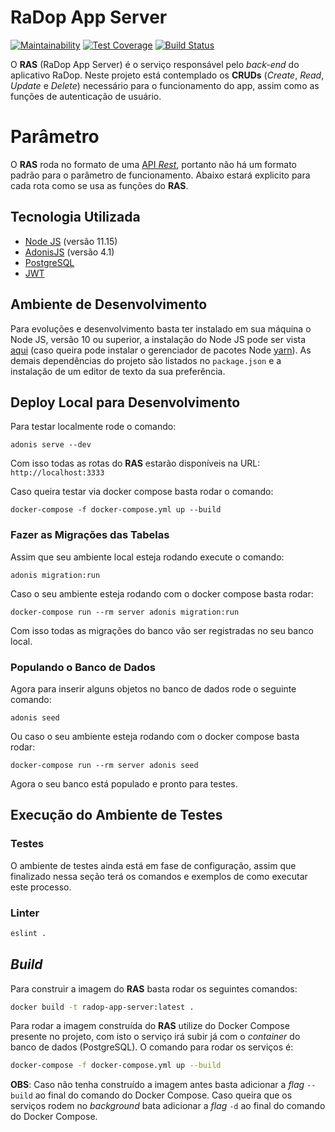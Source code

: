 # RaDop App Server

[![Maintainability](https://api.codeclimate.com/v1/badges/dff6da6ed1e438b942b5/maintainability)](https://codeclimate.com/github/radar-pi/radop-app-server/maintainability)
[![Test Coverage](https://api.codeclimate.com/v1/badges/dff6da6ed1e438b942b5/test_coverage)](https://codeclimate.com/github/radar-pi/radop-app-server/test_coverage)
[![Build Status](https://travis-ci.org/radar-pi/radop-app-server.svg?branch=master)](https://travis-ci.org/radar-pi/radop-app-server)

O __RAS__ (RaDop App Server) é o serviço responsável pelo _back-end_ do aplicativo RaDop. Neste projeto está contemplado os __CRUDs__ (_Create_, _Read_, _Update_ e _Delete_) necessário para o funcionamento do app, assim como as funções de autenticação de usuário.

# Parâmetro

O __RAS__ roda no formato de uma [API _Rest_](https://en.wikipedia.org/wiki/Representational_state_transfer), portanto não há um formato padrão para o parâmetro de funcionamento. Abaixo estará explicito para cada rota como se usa as funções do __RAS__.

## Tecnologia Utilizada

- [Node JS](https://nodejs.org/en/) (versão 11.15)
- [AdonisJS](https://adonisjs.com/) (versão 4.1)
- [PostgreSQL](https://www.postgresql.org/)
- [JWT](https://jwt.io/)

## Ambiente de Desenvolvimento

Para evoluções e desenvolvimento basta ter instalado em sua máquina o Node JS, versão 10 ou superior, a instalação do Node JS pode ser vista [aqui](https://nodejs.org/en/download/) (caso queira pode instalar o gerenciador de pacotes Node [yarn](https://yarnpkg.com/en/)). As demais dependências do projeto são listados no `package.json` e a instalação de um editor de texto da sua preferência.

## Deploy Local para Desenvolvimento

Para testar localmente rode o comando:

```shell
adonis serve --dev
```

Com isso todas as rotas do __RAS__ estarão disponíveis na URL: `http://localhost:3333`

Caso queira testar via docker compose basta rodar o comando:

```shell
docker-compose -f docker-compose.yml up --build
```

### Fazer as Migrações das Tabelas

Assim que seu ambiente local esteja rodando execute o comando:

```shell
adonis migration:run
```

Caso o seu ambiente esteja rodando com o docker compose basta rodar:

```shell
docker-compose run --rm server adonis migration:run
```

Com isso todas as migrações do banco vão ser registradas no seu banco local.

### Populando o Banco de Dados

Agora para inserir alguns objetos no banco de dados rode o seguinte comando:

```shell
adonis seed
```

Ou caso o seu ambiente esteja rodando com o docker compose basta rodar:

```shell
docker-compose run --rm server adonis seed
```

Agora o seu banco está populado e pronto para testes.

## Execução do Ambiente de Testes

### Testes

O ambiente de testes ainda está em fase de configuração, assim que finalizado nessa seção terá os comandos e exemplos de como executar este processo.

### Linter

```bash
eslint .
```

## _Build_

Para construir a imagem do __RAS__ basta rodar os seguintes comandos:

```bash
docker build -t radop-app-server:latest .
```

Para rodar a imagem construída do __RAS__ utilize do Docker Compose presente no projeto, com isto o serviço irá subir já com o _container_ do banco de dados (PostgreSQL). O comando para rodar os serviços é:

```bash
docker-compose -f docker-compose.yml up --build
```

__OBS__: Caso não tenha construído a imagem antes basta adicionar a _flag_ `--build` ao final do comando do Docker Compose. Caso queira que os serviços rodem no _background_ bata adicionar a _flag_ `-d` ao final do comando do Docker Compose.